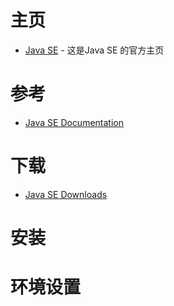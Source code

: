 
# 主页
   * [Java SE](https://www.oracle.com/technetwork/java/javase/downloads/index.html) - 这是Java SE 的官方主页<br>
# 参考
   * [Java SE Documentation](https://www.oracle.com/technetwork/java/javase/documentation/index.html)<br>
# 下载
   * [Java SE Downloads](https://www.oracle.com/technetwork/java/javase/downloads/index.html)<br>
# 安装
# 环境设置

